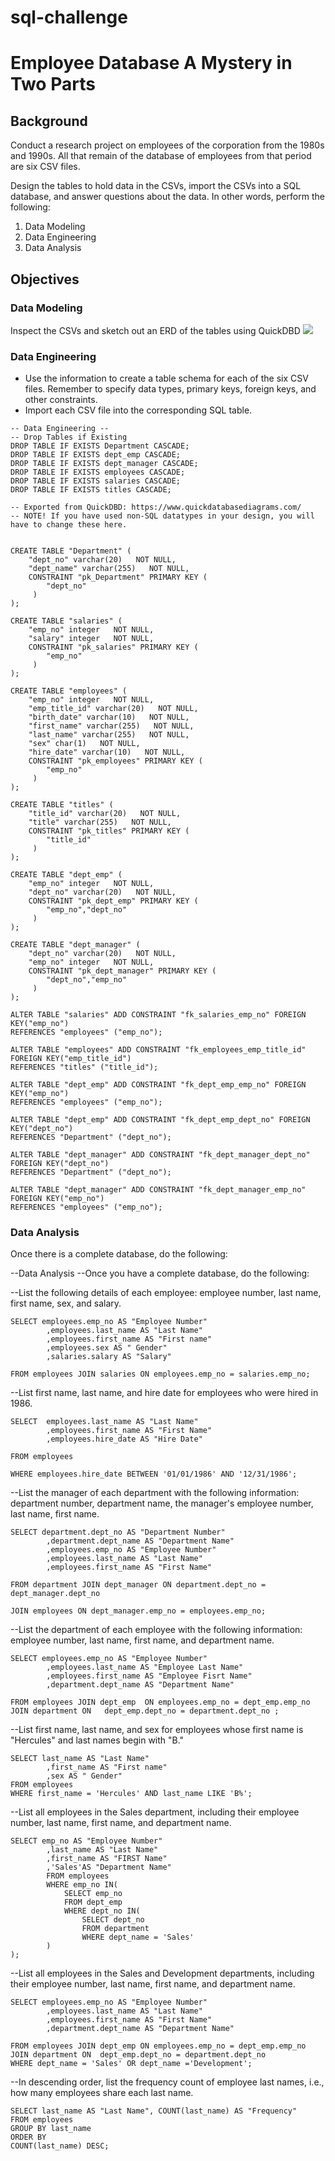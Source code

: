 # sql-challenge

# Employee Database A Mystery in Two Parts


## Background

Conduct a research project on employees of the corporation from the 1980s and 1990s. All that remain of the database of employees from that period are six CSV files.

Design the tables to hold data in the CSVs, import the CSVs into a SQL database, and answer questions about the data. In other words, perform the following:
1. Data Modeling
2. Data Engineering
3. Data Analysis


## Objectives

### Data Modeling
Inspect the CSVs and sketch out an ERD of the tables using QuickDBD
![](https://github.com/loictiems/sql-challenge/blob/main/EmployeeSQL./Image/Employee-ERD.png)



### Data Engineering
* Use the information to create a table schema for each of the six CSV files. Remember to specify data types, primary keys, foreign keys, and other constraints.
* Import each CSV file into the corresponding SQL table.
```
-- Data Engineering --
-- Drop Tables if Existing
DROP TABLE IF EXISTS Department CASCADE;
DROP TABLE IF EXISTS dept_emp CASCADE;
DROP TABLE IF EXISTS dept_manager CASCADE;
DROP TABLE IF EXISTS employees CASCADE;
DROP TABLE IF EXISTS salaries CASCADE;
DROP TABLE IF EXISTS titles CASCADE;

-- Exported from QuickDBD: https://www.quickdatabasediagrams.com/
-- NOTE! If you have used non-SQL datatypes in your design, you will have to change these here.


CREATE TABLE "Department" (
    "dept_no" varchar(20)   NOT NULL,
    "dept_name" varchar(255)   NOT NULL,
    CONSTRAINT "pk_Department" PRIMARY KEY (
        "dept_no"
     )
);

CREATE TABLE "salaries" (
    "emp_no" integer   NOT NULL,
    "salary" integer   NOT NULL,
    CONSTRAINT "pk_salaries" PRIMARY KEY (
        "emp_no"
     )
);

CREATE TABLE "employees" (
    "emp_no" integer   NOT NULL,
    "emp_title_id" varchar(20)   NOT NULL,
    "birth_date" varchar(10)   NOT NULL,
    "first_name" varchar(255)   NOT NULL,
    "last_name" varchar(255)   NOT NULL,
    "sex" char(1)   NOT NULL,
    "hire_date" varchar(10)   NOT NULL,
    CONSTRAINT "pk_employees" PRIMARY KEY (
        "emp_no"
     )
);

CREATE TABLE "titles" (
    "title_id" varchar(20)   NOT NULL,
    "title" varchar(255)   NOT NULL,
    CONSTRAINT "pk_titles" PRIMARY KEY (
        "title_id"
     )
);

CREATE TABLE "dept_emp" (
    "emp_no" integer   NOT NULL,
    "dept_no" varchar(20)   NOT NULL,
    CONSTRAINT "pk_dept_emp" PRIMARY KEY (
        "emp_no","dept_no"
     )
);

CREATE TABLE "dept_manager" (
    "dept_no" varchar(20)   NOT NULL,
    "emp_no" integer   NOT NULL,
    CONSTRAINT "pk_dept_manager" PRIMARY KEY (
        "dept_no","emp_no"
     )
);

ALTER TABLE "salaries" ADD CONSTRAINT "fk_salaries_emp_no" FOREIGN KEY("emp_no")
REFERENCES "employees" ("emp_no");

ALTER TABLE "employees" ADD CONSTRAINT "fk_employees_emp_title_id" FOREIGN KEY("emp_title_id")
REFERENCES "titles" ("title_id");

ALTER TABLE "dept_emp" ADD CONSTRAINT "fk_dept_emp_emp_no" FOREIGN KEY("emp_no")
REFERENCES "employees" ("emp_no");

ALTER TABLE "dept_emp" ADD CONSTRAINT "fk_dept_emp_dept_no" FOREIGN KEY("dept_no")
REFERENCES "Department" ("dept_no");

ALTER TABLE "dept_manager" ADD CONSTRAINT "fk_dept_manager_dept_no" FOREIGN KEY("dept_no")
REFERENCES "Department" ("dept_no");

ALTER TABLE "dept_manager" ADD CONSTRAINT "fk_dept_manager_emp_no" FOREIGN KEY("emp_no")
REFERENCES "employees" ("emp_no");
```
### Data Analysis
Once there is a complete database, do the following:

--Data Analysis
--Once you have a complete database, do the following:


--List the following details of each employee: employee number, last name, first name, sex, and salary.
```
SELECT employees.emp_no AS "Employee Number"
		,employees.last_name AS "Last Name"
		,employees.first_name AS "First name"
		,employees.sex AS " Gender"
		,salaries.salary AS "Salary"
		
FROM employees JOIN salaries ON employees.emp_no = salaries.emp_no;
```
--List first name, last name, and hire date for employees who were hired in 1986.
```
SELECT	employees.last_name AS "Last Name"
		,employees.first_name AS "First Name"
		,employees.hire_date AS "Hire Date"
		
FROM employees

WHERE employees.hire_date BETWEEN '01/01/1986' AND '12/31/1986';		
```
--List the manager of each department with the following information: department number, department name, the manager's employee number, last name, first name.
```
SELECT department.dept_no AS "Department Number"
		,department.dept_name AS "Department Name"
		,employees.emp_no AS "Employee Number"
		,employees.last_name AS "Last Name"
		,employees.first_name AS "First Name"
		
FROM department JOIN dept_manager ON department.dept_no = dept_manager.dept_no

JOIN employees ON dept_manager.emp_no = employees.emp_no;
```


--List the department of each employee with the following information: employee number, last name, first name, and department name.
```
SELECT employees.emp_no AS "Employee Number"
		,employees.last_name AS "Employee Last Name"
		,employees.first_name AS "Employee Fisrt Name"
		,department.dept_name AS "Department Name"
		
FROM employees JOIN dept_emp  ON employees.emp_no = dept_emp.emp_no 
JOIN department ON   dept_emp.dept_no = department.dept_no ;
```
--List first name, last name, and sex for employees whose first name is "Hercules" and last names begin with "B."
```
SELECT last_name AS "Last Name"
		,first_name AS "First name"
		,sex AS " Gender"
FROM employees
WHERE first_name = 'Hercules' AND last_name LIKE 'B%';
```		
--List all employees in the Sales department, including their employee number, last name, first name, and department name.	
```
SELECT emp_no AS "Employee Number"
		,last_name AS "Last Name"
		,first_name AS "FIRST Name"
		,'Sales'AS "Department Name" 
		FROM employees
		WHERE emp_no IN(	
			SELECT emp_no
			FROM dept_emp
			WHERE dept_no IN( 
				SELECT dept_no 
				FROM department
				WHERE dept_name = 'Sales'
		)
);
```
--List all employees in the Sales and Development departments, including their employee number, last name, first name, and department name.
```
SELECT employees.emp_no AS "Employee Number"
		,employees.last_name AS "Last Name"
		,employees.first_name AS "First Name" 
		,department.dept_name AS "Department Name"
		
FROM employees JOIN dept_emp ON employees.emp_no = dept_emp.emp_no 
JOIN department ON  dept_emp.dept_no = department.dept_no 	
WHERE dept_name = 'Sales' OR dept_name ='Development';
```
--In descending order, list the frequency count of employee last names, i.e., how many employees share each last name.
```
SELECT last_name AS "Last Name", COUNT(last_name) AS "Frequency"
FROM employees
GROUP BY last_name
ORDER BY
COUNT(last_name) DESC;
```


